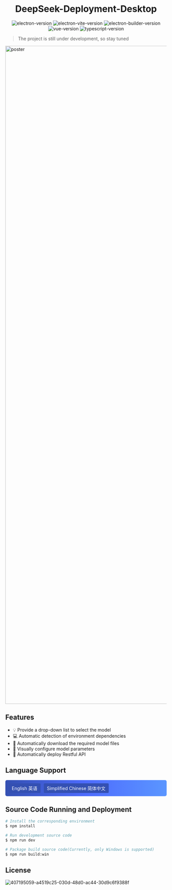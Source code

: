 <h1 align="center">DeepSeek-Deployment-Desktop</h1>

<p align="center">
<img src="https://img.shields.io/github/package-json/dependency-version/alex8088/electron-vite-boilerplate/dev/electron" alt="electron-version">
<img src="https://img.shields.io/github/package-json/dependency-version/alex8088/electron-vite-boilerplate/dev/electron-vite" alt="electron-vite-version" />
<img src="https://img.shields.io/github/package-json/dependency-version/alex8088/electron-vite-boilerplate/dev/electron-builder" alt="electron-builder-version" />
<img src="https://img.shields.io/github/package-json/dependency-version/alex8088/electron-vite-boilerplate/dev/vue" alt="vue-version" />
<img src="https://img.shields.io/github/package-json/dependency-version/alex8088/electron-vite-boilerplate/dev/typescript" alt="typescript-version" />
</p>

> The project is still under development, so stay tuned

<img width="2048" alt="poster" src="https://github.com/user-attachments/assets/cb1bfcdd-4c3a-4330-aead-8c9af2dd8c5d" />

## Features
- 💡 Provide a drop-down list to select the model
- 💻 Automatic detection of environment dependencies
- 👏 Automatically download the required model files
- 👀 Visually configure model parameters
- 🚀 Automatically deploy Restful API

## Language Support
<div style="display: flex; gap: 10px; justify-content: start; align-items: center; background:linear-gradient(to right, rgb(52, 80, 178), rgb(77, 107, 254), rgb(91, 150, 257)); padding: 10px; border-radius: 5px; color:white;">
    <span style="background-color: rgb(52, 80, 178); padding: 5px 10px; border-radius: 3px;">English 英语</span>
    <span style="background-color: rgb(52, 80, 178); padding: 5px 10px; border-radius: 3px;">Simplified Chinese 简体中文</span>
</div>

## Source Code Running and Deployment
```bash
# Install the corresponding environment
$ npm install

# Run development source code
$ npm run dev

# Package build source code(Currently, only Windows is supported)
$ npm run build:win
```

## License
![407195059-a4519c25-030d-48d0-ac44-30d9c6f9388f](https://github.com/user-attachments/assets/07bda56a-43ba-4041-92c9-20d56ac8a0e3)
